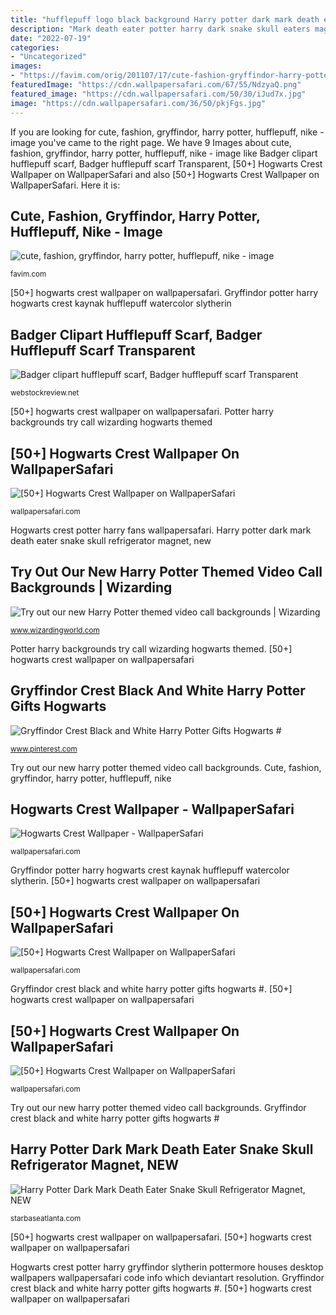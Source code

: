 ```yaml
---
title: "hufflepuff logo black background Harry potter dark mark death eater snake skull refrigerator magnet, new"
description: "Mark death eater potter harry dark snake skull eaters magnet unsed refrigerator symbol tattoos draco hp tattoo villains logos wikia"
date: "2022-07-19"
categories:
- "Uncategorized"
images:
- "https://favim.com/orig/201107/17/cute-fashion-gryffindor-harry-potter-hufflepuff-nike-Favim.com-108513.jpg"
featuredImage: "https://cdn.wallpapersafari.com/67/55/NdzyaQ.png"
featured_image: "https://cdn.wallpapersafari.com/50/30/iJud7x.jpg"
image: "https://cdn.wallpapersafari.com/36/50/pkjFgs.jpg"
---
```


If you are looking for cute, fashion, gryffindor, harry potter, hufflepuff, nike - image you've came to the right page. We have 9 Images about cute, fashion, gryffindor, harry potter, hufflepuff, nike - image like Badger clipart hufflepuff scarf, Badger hufflepuff scarf Transparent, [50+] Hogwarts Crest Wallpaper on WallpaperSafari and also [50+] Hogwarts Crest Wallpaper on WallpaperSafari. Here it is:

## Cute, Fashion, Gryffindor, Harry Potter, Hufflepuff, Nike - Image

![cute, fashion, gryffindor, harry potter, hufflepuff, nike - image](https://favim.com/orig/201107/17/cute-fashion-gryffindor-harry-potter-hufflepuff-nike-Favim.com-108513.jpg "[50+] hogwarts crest wallpaper on wallpapersafari")

<small>favim.com</small>

[50+] hogwarts crest wallpaper on wallpapersafari. Gryffindor potter harry hogwarts crest kaynak hufflepuff watercolor slytherin

## Badger Clipart Hufflepuff Scarf, Badger Hufflepuff Scarf Transparent

![Badger clipart hufflepuff scarf, Badger hufflepuff scarf Transparent](https://webstockreview.net/images/badger-clipart-hufflepuff-scarf-18.jpg "Hogwarts crest wallpaper")

<small>webstockreview.net</small>

[50+] hogwarts crest wallpaper on wallpapersafari. Potter harry backgrounds try call wizarding hogwarts themed

## [50+] Hogwarts Crest Wallpaper On WallpaperSafari

![[50+] Hogwarts Crest Wallpaper on WallpaperSafari](https://cdn.wallpapersafari.com/36/50/pkjFgs.jpg "Hogwarts crest desktop gryffindor tablet wallpapersafari deviantart code castle")

<small>wallpapersafari.com</small>

Hogwarts crest potter harry fans wallpapersafari. Harry potter dark mark death eater snake skull refrigerator magnet, new

## Try Out Our New Harry Potter Themed Video Call Backgrounds | Wizarding

![Try out our new Harry Potter themed video call backgrounds | Wizarding](https://images.ctfassets.net/usf1vwtuqyxm/66xwf3FHbXQE6UN74RruiJ/a382ede206ba95618e20c63c33f3a57d/USH_Train_VB.jpg "Potter harry backgrounds try call wizarding hogwarts themed")

<small>www.wizardingworld.com</small>

Potter harry backgrounds try call wizarding hogwarts themed. [50+] hogwarts crest wallpaper on wallpapersafari

## Gryffindor Crest Black And White Harry Potter Gifts Hogwarts #

![Gryffindor Crest Black and White Harry Potter Gifts Hogwarts #](https://i.pinimg.com/originals/df/68/c7/df68c77d38d2b40bce273052c5efd0df.jpg "[50+] hogwarts crest wallpaper on wallpapersafari")

<small>www.pinterest.com</small>

Try out our new harry potter themed video call backgrounds. Cute, fashion, gryffindor, harry potter, hufflepuff, nike

## Hogwarts Crest Wallpaper - WallpaperSafari

![Hogwarts Crest Wallpaper - WallpaperSafari](https://cdn.wallpapersafari.com/33/43/YDPOVG.jpg "Hogwarts crest potter harry gryffindor slytherin pottermore houses desktop wallpapers wallpapersafari code info which deviantart resolution")

<small>wallpapersafari.com</small>

Gryffindor potter harry hogwarts crest kaynak hufflepuff watercolor slytherin. [50+] hogwarts crest wallpaper on wallpapersafari

## [50+] Hogwarts Crest Wallpaper On WallpaperSafari

![[50+] Hogwarts Crest Wallpaper on WallpaperSafari](https://cdn.wallpapersafari.com/50/30/iJud7x.jpg "[50+] hogwarts crest wallpaper on wallpapersafari")

<small>wallpapersafari.com</small>

Gryffindor crest black and white harry potter gifts hogwarts #. [50+] hogwarts crest wallpaper on wallpapersafari

## [50+] Hogwarts Crest Wallpaper On WallpaperSafari

![[50+] Hogwarts Crest Wallpaper on WallpaperSafari](https://cdn.wallpapersafari.com/67/55/NdzyaQ.png "[50+] hogwarts crest wallpaper on wallpapersafari")

<small>wallpapersafari.com</small>

Try out our new harry potter themed video call backgrounds. Gryffindor crest black and white harry potter gifts hogwarts #

## Harry Potter Dark Mark Death Eater Snake Skull Refrigerator Magnet, NEW

![Harry Potter Dark Mark Death Eater Snake Skull Refrigerator Magnet, NEW](https://starbaseatlanta.com/wp-content/uploads/hp-maab21252-510x600.jpg "Hogwarts crest wallpaper")

<small>starbaseatlanta.com</small>

[50+] hogwarts crest wallpaper on wallpapersafari. [50+] hogwarts crest wallpaper on wallpapersafari

Hogwarts crest potter harry gryffindor slytherin pottermore houses desktop wallpapers wallpapersafari code info which deviantart resolution. Gryffindor crest black and white harry potter gifts hogwarts #. [50+] hogwarts crest wallpaper on wallpapersafari
